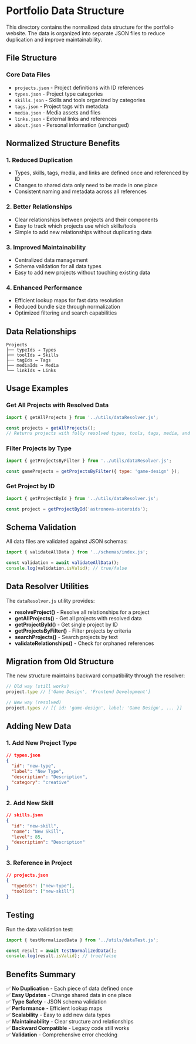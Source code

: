 # Portfolio Data Structure

This directory contains the normalized data structure for the portfolio website. The data is organized into separate JSON files to reduce duplication and improve maintainability.

## File Structure

### Core Data Files
- `projects.json` - Project definitions with ID references
- `types.json` - Project type categories
- `skills.json` - Skills and tools organized by categories
- `tags.json` - Project tags with metadata
- `media.json` - Media assets and files
- `links.json` - External links and references
- `about.json` - Personal information (unchanged)

## Normalized Structure Benefits

### 1. **Reduced Duplication**
- Types, skills, tags, media, and links are defined once and referenced by ID
- Changes to shared data only need to be made in one place
- Consistent naming and metadata across all references

### 2. **Better Relationships**
- Clear relationships between projects and their components
- Easy to track which projects use which skills/tools
- Simple to add new relationships without duplicating data

### 3. **Improved Maintainability**
- Centralized data management
- Schema validation for all data types
- Easy to add new projects without touching existing data

### 4. **Enhanced Performance**
- Efficient lookup maps for fast data resolution
- Reduced bundle size through normalization
- Optimized filtering and search capabilities

## Data Relationships

```
Projects
├── typeIds → Types
├── toolIds → Skills
├── tagIds → Tags
├── mediaIds → Media
└── linkIds → Links
```

## Usage Examples

### Get All Projects with Resolved Data
```javascript
import { getAllProjects } from '../utils/dataResolver.js';

const projects = getAllProjects();
// Returns projects with fully resolved types, tools, tags, media, and links
```

### Filter Projects by Type
```javascript
import { getProjectsByFilter } from '../utils/dataResolver.js';

const gameProjects = getProjectsByFilter({ type: 'game-design' });
```

### Get Project by ID
```javascript
import { getProjectById } from '../utils/dataResolver.js';

const project = getProjectById('astronova-asteroids');
```

## Schema Validation

All data files are validated against JSON schemas:

```javascript
import { validateAllData } from '../schemas/index.js';

const validation = await validateAllData();
console.log(validation.isValid); // true/false
```

## Data Resolver Utilities

The `dataResolver.js` utility provides:

- **resolveProject()** - Resolve all relationships for a project
- **getAllProjects()** - Get all projects with resolved data
- **getProjectById()** - Get single project by ID
- **getProjectsByFilter()** - Filter projects by criteria
- **searchProjects()** - Search projects by text
- **validateRelationships()** - Check for orphaned references

## Migration from Old Structure

The new structure maintains backward compatibility through the resolver:

```javascript
// Old way (still works)
project.type // ['Game Design', 'Frontend Development']

// New way (resolved)
project.types // [{ id: 'game-design', label: 'Game Design', ... }]
```

## Adding New Data

### 1. Add New Project Type
```json
// types.json
{
  "id": "new-type",
  "label": "New Type",
  "description": "Description",
  "category": "creative"
}
```

### 2. Add New Skill
```json
// skills.json
{
  "id": "new-skill",
  "name": "New Skill",
  "level": 85,
  "description": "Description"
}
```

### 3. Reference in Project
```json
// projects.json
{
  "typeIds": ["new-type"],
  "toolIds": ["new-skill"]
}
```

## Testing

Run the data validation test:

```javascript
import { testNormalizedData } from '../utils/dataTest.js';

const result = await testNormalizedData();
console.log(result.isValid); // true/false
```

## Benefits Summary

✅ **No Duplication** - Each piece of data defined once  
✅ **Easy Updates** - Change shared data in one place  
✅ **Type Safety** - JSON schema validation  
✅ **Performance** - Efficient lookup maps  
✅ **Scalability** - Easy to add new data types  
✅ **Maintainability** - Clear structure and relationships  
✅ **Backward Compatible** - Legacy code still works  
✅ **Validation** - Comprehensive error checking 